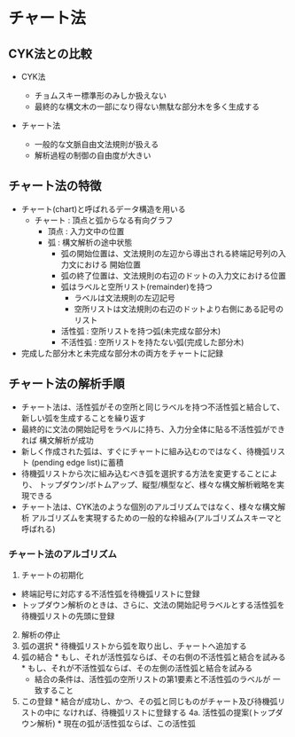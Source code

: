 # チャート法

## CYK法との比較

* CYK法
  * チョムスキー標準形のみしか扱えない
  * 最終的な構文木の一部になり得ない無駄な部分木を多く生成する

* チャート法
  * 一般的な文脈自由文法規則が扱える
  * 解析過程の制御の自由度が大きい


## チャート法の特徴

* チャート(chart)と呼ばれるデータ構造を用いる
  * チャート : 頂点と弧からなる有向グラフ
    * 頂点 : 入力文中の位置
    * 弧 : 構文解析の途中状態
      * 弧の開始位置は、文法規則の左辺から導出される終端記号列の入力文における
        開始位置
      * 弧の終了位置は、文法規則の右辺のドットの入力文における位置
      * 弧はラベルと空所リスト(remainder)を持つ
        * ラベルは文法規則の左辺記号
        * 空所リストは文法規則の右辺のドットより右側にある記号のリスト
      * 活性弧 : 空所リストを持つ弧(未完成な部分木)
      * 不活性弧 : 空所リストを持たない弧(完成した部分木)
* 完成した部分木と未完成な部分木の両方をチャートに記録


## チャート法の解析手順

* チャート法は、活性弧がその空所と同じラベルを持つ不活性弧と結合して、
  新しい弧を生成することを繰り返す
* 最終的に文法の開始記号をラベルに持ち、入力分全体に貼る不活性弧ができれば
  構文解析が成功
* 新しく作成された弧は、すぐにチャートに組み込むのではなく、待機弧リスト
  (pending edge list)に蓄積
* 待機弧リストから次に組み込むべき弧を選択する方法を変更することにより、
  トップダウン/ボトムアップ、縦型/横型など、様々な構文解析戦略を実現できる
* チャート法は、CYK法のような個別のアルゴリズムではなく、様々な構文解析
  アルゴリズムを実現するための一般的な枠組み(アルゴリズムスキーマと呼ばれる)


### チャート法のアルゴリズム

1. チャートの初期化
  * 終端記号に対応する不活性弧を待機弧リストに登録
  * トップダウン解析のときは、さらに、文法の開始記号ラベルとする活性弧を
    待機弧リストの先頭に登録
2. 解析の停止
  1. 弧の選択
    * 待機弧リストから弧を取り出し、チャートへ追加する
  2. 弧の結合
    * もし、それが活性弧ならば、その右側の不活性弧と結合を試みる
    * もし、それが不活性弧ならば、その左側の活性弧と結合を試みる
      * 結合の条件は、活性弧の空所リストの第1要素と不活性弧のラベルが
        一致すること
  3. この登録
    * 結合が成功し、かつ、その弧と同じものがチャート及び待機弧リストの中に
      なければ、待機弧リストに登録する
  4a. 活性弧の提案(トップダウン解析)
    * 現在の弧が活性弧ならば、この活性弧
